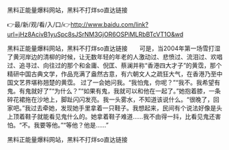 黑料正能量爆料网站，黑料不打烊so直达链接

👉最/新/观/看/入/口/👉http://www.baidu.com/link?url=jHz8AcivB1yuSpc8sJSrNM3GjOR6OSPiMLRbBTcVT1O&wd

黑料正能量爆料网站，黑料不打烊so直达链接　　可是，当2004年第一场雪打湿了黄河岸边的清柳的时候，让无数年轻的年老的人激动过、悲愤过、流泪过、欢唱过、追寻过、向往过的那个和金庸、倪匡、蔡澜并称“香港四大才子”的黄霑，那个精研中国古典文学，作品充满了盎然古意，有六朝文人之疏狂大气，在香港乃至中国文艺界堪称翘楚的黄霑。
过了一会她问我。“我怕鬼，你呢？”“我不。我希望有鬼。有鬼就好了”“为什么？”“如果有鬼，我就可以和他在一起了。”她抱着膝，一条碎花裙拖在沙地上，脚趾闪闪发亮。我一头雾水，不知道该说什么。“很晚了，回家吧。”我过去牵她，发现她手里拿着一只鞋子。我想起来，民间有个说法好像是头上顶着鞋子就能看见鬼什么的。她拿着鞋子难道……我不由得一抖，比看见鬼还害怕。“不。我要等他。”“等他？他是……”


黑料正能量爆料网站，黑料不打烊so直达链接
